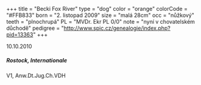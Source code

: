 +++
title = "Becki Fox River"
type = "dog"
color = "orange"
colorCode = "#FFB833"
born = "2. listopad 2009"
size = "malá 28cm"
occ = "nůžkový"
teeth = "plnochrupá"
PL = "MVDr. Ekr PL 0/0"
note = "nyní v chovatelském důchodě"
pedigree = "http://www.spic.cz/genealogie/index.php?pid=13363"
+++

<div class="album415540572211644 fb-album-container"></div>

<div class="content showContent" link="becki">

<div class="exh">
  <div class="subtitle">
    <div>10.10.2010</div>
    <h5>Rostock, Internationale</h5>
  </div>
  <div class="appr">V1, Anw.Dt.Jug.Ch.VDH</div>
  <div class="jdg"></div>
</div>

</div>


<script type="text/javascript">

    window.addEventListener("load",function() {
      jQuery( document ).ready(function ($) {
        $(".album415540572211644").FacebookAlbumBrowser({
              account: "chsfoxriver",
              accessToken: "775908159169504|cYEIsh0rs25OQQC8Ex2hXyCOut4",
              onlyAlbum: "415540572211644",
              showComments: false,
              commentsLimit:3,
              showAccountInfo: false,
              showAlbumNameInPreview: false,
              showImageCount: false,
              showImageText: true,
              shareButton: false,
              albumsPageSize: 10,
              photosPageSize: 4,
              lightbox: true,
              photosCheckbox: false,
	            pluginImagesPath: "../images/",
              likeButton: false,
              shareButton: false,
              showMoreButton: false
          });
      });
    },false);
</script>
